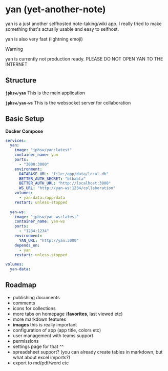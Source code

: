 # yan (yet-another-note)

yan is a just another selfhosted note-taking/wiki app. I really tried to make something that's actually usable and easy to selfhost. 

yan is also very fast (lightning emoji)

> [!WARNING]
> yan is currently not production ready. PLEASE DO NOT OPEN YAN TO THE INTERNET

## Structure

**`jphsw/yan`** This is the main application

**`jphsw/yan-ws`** This is the websocket server for collaboration

## Basic Setup

**Docker Compose**

```yaml
services:
  yan:
    image: "jphsw/yan:latest"
    container_name: yan
    ports:
      - "3000:3000"
    environment:
      DATABASE_URL: "file:/app/data/local.db" 
      BETTER_AUTH_SECRET: "blbabla"
      BETTER_AUTH_URL: "http://localhost:3000"
      WS_URL: "http://yan-ws:1234/collaboration"
    volumes:
      - yan-data:/app/data
    restart: unless-stopped
    
  yan-ws:
    image: "jphsw/yan-ws:latest"
    container_name: yan-ws
    ports:
      - "1234:1234"
    environment:
      YAN_URL: "http://yan:3000"
    depends_on:
      - yan
    restart: unless-stopped
    
volumes:
  yan-data:
```

## Roadmap
- publishing documents
- comments
- icons for collections
- more tabs on homepage (**favorites**, last viewed etc)
- more markdown features
- **images** this is really important
- configuration of app (app title, colors etc)
- user management with teams support
- permissions
- settings page for that ^^
- spreadsheet support? (you can already create tables in markdown, but what about excel imports?)
- export to md/pdf/word etc
